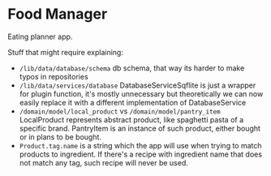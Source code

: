 # Food Manager

Eating planner app.

Stuff that might require explaining:
* `/lib/data/database/schema` db schema, that way its harder to make typos in repositories
* `/lib/data/services/database` DatabaseServiceSqflite is just a wrapper for plugin function,
it's mostly unnecessary but theoretically we can now easily replace it with a different implementation
of DatabaseService
* `/domain/model/local_product` vs `/domain/model/pantry_item` LocalProduct represents 
abstract product, like spaghetti pasta of a specific brand. PantryItem is an instance of such product,
either bought or in plans to be bought.
* `Product.tag.name` is a string which the app will use when trying to match products to
ingredient. If there's a recipe with ingredient name that does not match any tag, such recipe will never be used.
